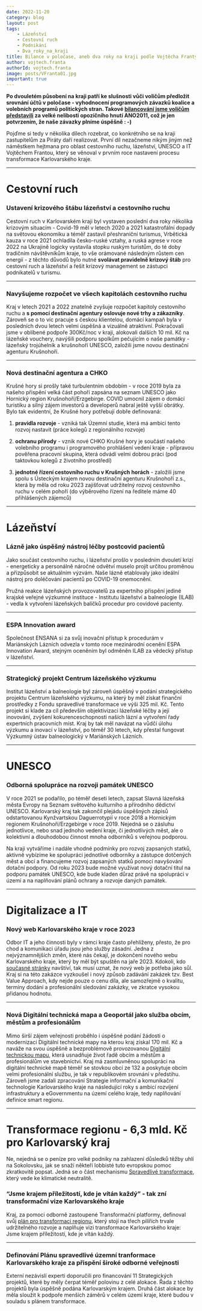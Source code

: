 ```yaml
---
date: 2022-11-20
category: blog
layout: post
tags:
    - Lázeňství
    - Cestovní ruch
    - Podnikání
    - Dva_roky_na_kraji
title: Bilance v poločase, aneb dva roky na kraji podle Vojtěcha Franty
author: vojtech.franta
authorId: vojtech.franta
image: posts/VFranta01.jpg
important: true
---
```

**Po dvouletém působení na kraji patří ke slušnosti vůči voličům předložit srovnání účtů v poločase - vyhodnocení programových závazků koalice a volebních programů politických stran. Takové [bilancování jsme voličům představili](http://www.kr-karlovarsky.cz/krajske_listy/Stranky/221108-Prvni-polocas.aspx) za velké nelibosti opozičního hnutí ANO2011, což je jen potvrzením, že naše závazky plníme úspěšně : -)**

Pojďme si tedy v několika dílech rozebrat, co konkrétního se na kraji zastupitelům za Piráty daří realizovat. První díl nezačneme nikým jiným než náměstkem hejtmana pro oblast cestovního ruchu, lázeňství, UNESCO a IT  Vojtěchem Frantou, který se věnoval v prvním roce nastavení procesu transformace Karlovarského kraje.

---
# Cestovní ruch
### Ustavení krizového štábu lázeňství a cestovního ruchu
Cestovní ruch v Karlovarském kraji byl vystaven poslední dva roky několika krizovým situacím - Covid-19 měl v letech 2020 a 2021 katastrofální dopady na světovou ekonomiku a téměř zastavil přeshraniční turismus, Vrbětická kauza v roce 2021 ochladila česko-ruské vztahy, a ruská agrese v roce 2022 na Ukrajině logicky vystavila stopku ruským turistům, do té doby tradičním návštěvníkům kraje, to vše orámované následným růstem cen energií - z těchto důvodů bylo nutné **svolávat pravidelně krizový štáb** pro cestovní ruch a lázeňství a řešit krizový management se zástupci podnikatelů v turismu. 

---
### Navyšujeme rozpočet ve všech kapitolách cestovního ruchu
Kraj v letech 2021 a 2022 znatelně zvyšuje rozpočet kapitoly cestovního ruchu a **s pomocí destinační agentury oslovuje nové trhy a zákazníky**. Zároveň se o to víc pracuje s českou klientelou, domácí kampaň byla v posledních dvou letech velmi úspěšná a vizuálně atraktivní. Pokračovali jsme v oblíbené podpoře 300Kč/noc v kraji, alokovali dalších 10 mil. Kč na lázeňské vouchery, navýšili podporu spolkům pečujícím o naše památky - lázeňský trojúhelník a krušnohoří UNESCO, založili jsme novou destinační agenturu Krušnohoří.

---
### Nová destinační agentura a CHKO
Krušné hory si prošly také turbulentním obdobím - v roce 2019 byla za našeho přispění velká část pohoří zapsána na seznam UNESCO jako Hornický region Krušnohoří/Erzgebirge. COVID umocnil zájem o domácí turistiku a silný zájem investorů a developerů nabral ještě vyšší obrátky. Bylo tak evidentní, že Krušné hory potřebují dobře definovaná:

1) **pravidla rozvoje** - vzniká tak Územní studie, která má ambici tento rozvoj nastavit (práce kolegů z regionálního rozvoje) 

2) **ochranu přírody** - vznik nové CHKO Krušné hory je součástí našeho volebního programu i programového prohlášení vedení kraje - přípravou pověřena pracovní skupina, která odvádí velmi dobrou práci (pod taktovkou kolegů z životního prostředí) 

3) **jednotné řízení cestovního ruchu v Krušných horách** - založili jsme spolu s Ústeckým krajem novou destinační agenturu Krušnohoří z.s., která by měla od roku 2023 zajišťovat udržitelný rozvoj cestovního ruchu v celém pohoří (do výběrového řízení na ředitele máme 40 přihlášených zájemců)

  
---
# Lázeňství

### Lázně jako úspěšný nástroj léčby postcovid pacientů
Jako součást cestovního ruchu, i lázeňství prošlo v posledním dvouletí krizí - energeticky a personálně náročné odvětví muselo projít určitou proměnou a přizpůsobit se aktuálním výzvám. Naše lázně etablovaly jako ideální nástroj pro doléčování pacientů po COVID-19 onemocnění.

Pružná reakce lázeňských provozovatelů za expertního přispění jediné krajské veřejné výzkumné instituce - Institutu lázeňství a balneologie (ILAB) - vedla k vytvoření lázeňských balíčků procedur pro covidové pacienty. 

---
### ESPA Innovation award
Společnost ENSANA si za svůj inovační přístup k procedurám v Mariánských Lázních odvezla v tomto roce mezinárodní ocenění ESPA Innovation Award, stejným oceněním byl odměněn ILAB za vědecký přístup v lázeňství. 

---
### Strategický projekt Centrum lázeňského výzkumu
Institut lázeňství a balneologie byl zároveň úspěšný v podání strategického projektu Centrum lázeňského výzkumu, na který by měl získat finanční prostředky z Fondu spravedlivé transformace ve výši 325 mil. Kč. Tento projekt si klade za cíl především objektivizaci lázeňské léčby a její inovování, zvýšení kokurenceschopnosti naších lázní a vytvoření řady expertních pracovních míst. Kraj by tak měl navázat na vůdčí úlohu výzkumu a inovací v lázeňství, po téměř 30 letech, kdy přestal fungovat Výzkumný ústav balneologický v Mariánských Lázních.
 
---
# UNESCO

### Odborná spolupráce na rozvoji památek UNESCO
V roce 2021 se podařilo, po téměř deseti letech, zapsat Slavná lázeňská města Evropy na Seznam světového kulturního a přírodního dědictví UNESCO. Karlovarský kraj tak zakončil plejádu úspěšných zápisů odstartovanou Kynžvartskou Daguerrotypií v roce 2018 a Hornickým regionem Krušnohoří/Erzgebirge v roce 2019. Nejedná se o zásluhu jednotlivce, nebo snad jednoho vedení kraje, či jednotlivých měst, ale o kolektivní a dlouhodobou činnost mnoha odborníků s veřejnou podporou. 

Na kraji vytváříme i nadále vhodné podmínky pro rozvoj zapsaných statků, aktivně vybízíme ke spolupráci jednotlivé odborníky a zástupce dotčených měst a obcí a financujeme rozvoj zapsaných statků pomocí navyšování dotační podpory. Od roku 2023 bude možné využívat nový dotační titul na podporu památek UNESCO, kde bude kladen důraz právě na spolupráci v území a na naplňování plánů ochrany a rozvoje daných památek.  

---
# Digitalizace a IT

### Nový web Karlovarského kraje v roce 2023
Odbor IT a jeho činnosti byly v rámci kraje často přehlíženy, přesto, že pro chod a komunikaci úřadu jsou jeho služby zásadní. Jedna z nejvýznamnějších změn, které nás čekají, je dokončení nového webu Karlovarského kraje, který by měl být spuštěn na jaře 2023. Kdokoli, kdo [současné stránky](http://www.kr-karlovarsky.cz/) navštíví, tak musí uznat, že nový web je potřeba jako sůl. Kraj si na této zakázce vyzkoušel i nový způsob zadávání zakázek tzv. Best Value Approach, kdy nejde pouze o cenu díla, ale samozřejmě o kvalitu, termíny dodání a profesionální sledování zakázky, ve zkratce vysokou přidanou hodnotu. 

---
### Nová Digitální technická mapa a Geoportál jako služba obcím, městům a profesionálům
Mimo širší zájem veřejnosti proběhlo i úspěšné podání žádosti o modernizaci Digitální technické mapy na kterou kraj získal 170 mil. Kč a naváže na svou úspěšně a bezproblémově provozovanou [Digitální technickou mapu](https://geoportal.kr-karlovarsky.cz/), která usnadňuje život řadě obcím a městům a profesionálům ve stavebnictví. Kraj má zasmluvněnou spolupráci na digitální technické mapě téměř se stovkou obcí ze 132 a poskytuje obcím velmi profesionální službu, je tak v republikovém srovnání v předstihu. Zároveň jsme zadali zpracování Strategie informační a komunikační technologie Karlovarského kraje na následující roky s ambicí rozvíjení infrastruktury a eGovernmentu na území celého kraje, tedy naplňování definice smart regionu.

  
---
# Transformace regionu - 6,3 mld. Kč pro Karlovarský kraj

Ne, nejedná se o peníze pro velké podniky na zahlazení důsledků těžby uhlí na Sokolovsku, jak se snaží někteří lobbisté tuto evropskou pomoc zkratkovitě popsat. Jedná se o část mechanismu [Spravedlivé transformace](https://ec.europa.eu/info/funding-tenders/find-funding/eu-funding-programmes/just-transition-fund_cs), který vede ke klimatické neutralitě. 

### “Jsme krajem příležitostí, kde je vítán každý” - tak zní transformační vize Karlovarského kraje
Kraj, za pomoci odborně zastoupené Transformační platformy, definoval svůj [plán pro transformaci regionu](https://www.rskkvk.cz/assets/uploads/1631517107-17506202141169665723656229449.pdf), který stojí na třech pilířích trvale udržitelného rozvoje a naplňuje vizi transformace Karlovarského kraje: Jsme krajem příležitostí, kde je vítán každý. 

---
### Definování Plánu spravedlivé územní tranformace Karlovarského kraje za přispění široké odborné veřejnosti
Externí nezávislí experti doporučili pro financování 11 Strategických projektů, které by měly čerpat téměř polovinu z celé alokace. Řada z těchto projektů byla úspěšně podána Karlovarským krajem. Druhá část alokace by měla sloužit k podpoře menších záměrů v celém území kraje, které budou v souladu s plánem transformace.

